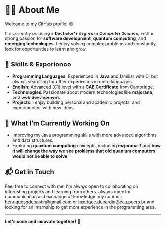 # 👨‍💻 About Me

Welcome to my GitHub profile! 😊

I'm currently pursuing a **Bachelor's degree in Computer Science**, with a strong passion for **software development**, **quantum computing**, and **emerging technologies**. I enjoy solving complex problems and constantly look for opportunities to learn and grow.

## 🚀 Skills & Experience

- **Programming Languages**: Experienced in **Java** and familiar with C, but always searching for other experiences in more languages.
- **English**: Advanced (C1) level with a **CAE Certificate** from Cambridge.
- **Technologies**: Passionate about modern technologies like **majorana**, and **web development**.
- **Projects**: I enjoy building personal and academic projects, and experimenting with new ideas.

## 🎯 What I’m Currently Working On

- Improving my Java programming skills with more advanced algorithms and data structures.
- Exploring **quantum computing** concepts, including **majorana-1** and **how it will change the way we see problems that old quantum computers would not be able to solve**.

## 📬 Get in Touch

Feel free to connect with me! I'm always open to collaborating on interesting projects and learning from others.
always open for communication and exchange of knowledge.
my contact: henriquesgdenardin@gmail.com
or
henrique.denardin@edu.pucrs.br
and looking for an internship to get more experience in the programming area.

---

**Let's code and innovate together!** 🚀
